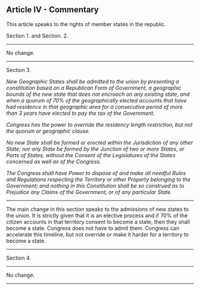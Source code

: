 
## Article IV - Commentary

This article speaks to the rights of member states in the republic.


Section 1. and Section. 2.

---------

No change.

---------

Section 3.

_New Geographic States shall be admitted to the union by presenting a constitution based on a Republican Form of Government, a geographic bounds of the new state that does not encroach on any existing state, and when a quorum of 70% of the geographically elected accounts that have had residence in that geographic area for a consecutive period of more than 3 years have elected to pay the tax of the Government._


_Congress has the power to override the residency length restriction, but not the quorum or geographic clause._



_No new State shall be formed or erected within the Jurisdiction of any other State; nor any State be formed by the Junction of two or more States, or Parts of States, without the Consent of the Legislatures of the States concerned as well as of the Congress._



_The Congress shall have Power to dispose of and make all needful Rules and Regulations respecting the Territory or other Property belonging to the Government; and nothing in this Constitution shall be so construed as to Prejudice any Claims of the Government, or of any particular State._


---

The main change in this section speaks to the admissions of new states to the union. It is strictly given that it is an elective process and if 70% of the citizen accounts in that territory consent to become a state, then they shall become a state.  Congress does not have to admit them.  Congress can accelerate this timeline, but not override or make it harder for a territory to become a state.


---

Section 4.


---

No change.




---
